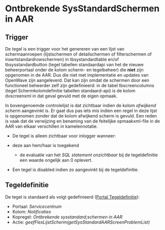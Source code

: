 # Ontbrekende SysStandardSchermen in AAR

## Trigger

De tegel is een trigger voor het genereren van een lijst van schermaanroepen (lijstschermen of detailschermen of filterschermen of insertstandardrowschermen) in tbsystandardtable en/of tbsysstandardbutton (tegel tabellen standaardapi van het de nieuwe beheerportaal onder de kolom scherm- en tegelbeheer) die **niet** zijn opgenomen in de AAR. Dus die niet met implementatie en updates van OpenWave zijn aangeleverd. Dat kan zijn omdat de schermen door een functioneel beheerder zelf zijn gedefinieerd: in de tabel tbscreencolumns (tegel Schermkolomdefinitie tabellen standaard-api) is de kolom dvscreenxml in dat geval gevuld met de eigen opmaak.

In bovengenoemde controlelijst is dat zichtbaar indien de kolom *afwijkend scherm* aangevinkt is. Er gaat dus pas iets mis indien een regel in deze lijst is opgenomen zonder dat de kolom afwijkend scherm is gevuld. Een reden is vaak dat de verwijzing en benaming van de feitelijke opmaakxml-file in de AAR van elkaar verschillen in kamelennotatie.

* De tegel is alleen zichtbaar voor inlogger wanneer:

* deze aan hem/haar is toegekend
  * de evaluatie van het *SQL statement onzichtbaar* bij de tegeldefinitie een waarde ongelijk aan 0 oplevert.

* Een tegel is disabled indien zo aangevinkt bij de tegeldefinitie.

## Tegeldefinitie

De tegel is standaard als volgt gedefinieerd ([Portal Tegeldefinitie](/docs/instellen_inrichten/portaldefinitie/portal_tegel.md)):

* Portaal: *Servicecentrum*
* Kolom: *Notificaties*
* Kopregel: *Ontbrekende sysstandard;schermen in AAR*
* Actie: *geefFlexLijstScherm(getSysStandardAARScreenProblemList)*
